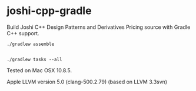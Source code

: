 joshi-cpp-gradle
================

Build Joshi C++ Design Patterns and Derivatives Pricing source with Gradle C++ support.

    ./gradlew assemble


    ./gradlew tasks --all


Tested on Mac OSX 10.8.5.

Apple LLVM version 5.0 (clang-500.2.79) (based on LLVM 3.3svn)
